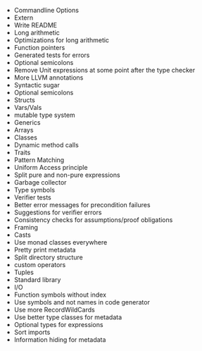 - Commandline Options
- Extern
- Write README
- Long arithmetic
- Optimizations for long arithmetic
- Function pointers
- Generated tests for errors
- Optional semicolons
- Remove Unit expressions at some point after the type checker
- More LLVM annotations
- Syntactic sugar
- Optional semicolons
- Structs
- Vars/Vals
- mutable type system
- Generics
- Arrays
- Classes
- Dynamic method calls
- Traits
- Pattern Matching
- Uniform Access principle
- Split pure and non-pure expressions
- Garbage collector
- Type symbols
- Verifier tests
- Better error messages for precondition failures
- Suggestions for verifier errors
- Consistency checks for assumptions/proof obligations
- Framing
- Casts
- Use monad classes everywhere
- Pretty print metadata
- Split directory structure
- custom operators
- Tuples
- Standard library
- I/O
- Function symbols without index
- Use symbols and not names in code generator
- Use more RecordWildCards
- Use better type classes for metadata
- Optional types for expressions
- Sort imports
- Information hiding for metadata
